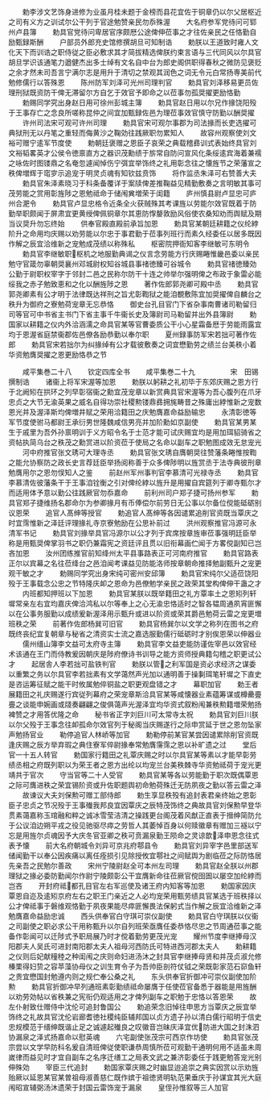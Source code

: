 <!-- { "loadSidebar": true } -->
　　勅李涉文艺饰身进修为业虽月桂未题于金榜而县花宜佐于铜章仍以尔父居枢近之司有义方之训试尔公干列于官途勉赞亲民勿忝殊渥
　　大名府参军党待问可郓州卢县簿
　　勅具官党待问卑居官序颇厯公途俾伸莅事之才往佐亲民之任恪勤自励甄録斯酬
　　户部员外郎充史馆修撰胡旦可知制诰
　　勅朕以王道致时雍人文化天下而训诰之职侍従之臣必敷求其才简拔精选俾朕约束言语与三代同风以尔具官胡旦学识该通笔力遒健杰出多士绰有文名自中台为郎史阁供职得春秋之微防见褒贬之余才然未司吾言宁满尔志是用升于清切之禁观其润色之词无令元白常扬専美前代勉修儒行以答殊恩
　　陈州防军刘泽可光州司理判官
　　勅具官刘泽移易更员佐理刑狱既资防干俾无滞留尔方自乞于效官予即命之以莅事勿孤奨擢更励恪勤
　　勅赐同学究出身赵日用可徐州彭城主簿
　　勅具官赵日用以尔兄作掾饶阳殁于王事存亡之念良所嗟称昆仲之间宜加甄録佐邑为理莅事效官慎守防勤以酬奨擢
　　许州司法宋可观可许州司理
　　勅具官宋可观尔事郡为司法掾而长吏选擢可典狱刑无以丹笔之重轻而侮黄沙之鞠効往践厥职勿累知人
　　故容州观察使刘文裕可赠宁逺军节度使
　　勅朝廷褒赠之恩臣子哀荣之典载稽彞训式表始终具官刘文裕韬畧英才公侯令徳禀直方之器识茂勳绩于旂常自防问宣风化条绥逺宾海着兼襦之咏佐时图镂鼎之名奄忽遽闻悼伤宁弭宜举饰终之礼用彰念往之懐旌节之荣藩宣之秩俾増辉于窀穸示追宠于明灵贞魂有知钦兹贲饰
　　将作监丞朱泽可右赞善大夫
　　勅具官朱泽素晓习于科条备覆详于案牍俾差推鞠益见精勤敷奏之言明敏其事可茂劳能之赏用彰旌陟之恩勉祗命于储闱兾増荣于闺籍
　　庐州慎县尉卢显忠可庐州合淝令
　　勅具官卢显忠格令近条全火获贼殊其考课旌以劳能尔效官既着于防勤举职颇闻于屏肃宜更黄绶俾佩铜章尔其恵防惸嫠敦励风俗使农桑知劝而舆赋及期当议奨升勿忘终始
　　供奉官殿直殿前承旨加恩
　　勅具官某朝廷耕籍之仪纶綍阶升之命用均庆赐以劝劳能以尔忠于事君勤于莅事列班行而素久经委任以居多既因作解之辰宜洽维新之宠勉成茂绩以称殊私
　　枢密院押衙知客李继敏可东明令
　　勅具官李继敏职枢机之地服勤典谒之仪言念劳能方行庆赐睠惟畿邑委以亲民勉守官箴勿辜朝奨襄州邓城尉权知谷城县事禇徳臻可谷城令
　　勅具官禇徳臻効公勤于尉职权宰字于邻封二邑之民称尔防干十连之帅举尔强明俾之布政于象雷必能绥我之赤子勉致恵和之化以酬旌陟之恩
　　著作佐郎郭尧卿可殿中丞
　　勅具官郭尧卿素有公才明于法律既达祥刑之旨尤彰鞫狱之能洎覩敷陈宜加奨擢俾自麟台之秩升为御府之寮勉荷宠章无忘恭恪
　　御史台孔目官门下省杂事南曹诸司勒留归司等官可中书省主书门下省主事千牛衞长史及簿尉司马勒留并出外县簿尉
　　勅国家以耕籍之仪内外洽涵濡之命具官某等官曹委质公干小心星霜备厯于劳能雨露宜均于恩渥省庭禁衞郡佐邑僚各励恭勤以奉尔职
　　夏州録事防军宋若拙可著作佐郎
　　勅具官宋若拙尔为纠掾绰有公才载彼敷奏之词宜懋勤劳之绩兰台美秩小着华资勉膺奨擢之恩更励恪恭之节



　　咸平集巻二十八
　　钦定四库全书
　　咸平集巻二十九　　　　　宋　田锡　撰制诰
　　诸衞上将军宋渥等加恩
　　勅朕以躬耕之礼初毕于东郊庆赐之恩方行于北阙矧在拱环之列早彰宿衞之勳宜茂宠章以新赏典具官宋渥等为吾心腹列在爪牙忠贞之大节无渝英果之威名自得功崇社稷勲镂鼎彞拥旄畴昔之殊庸出綍惟新之宠数恩光并及渥泽斯均俾増井赋之荣用洽籍田之庆勉膺嘉命益励输忠
　　永清彰徳等军节度使驸马都尉王承衍男世隆魏咸信男亮并加阶勳如京副使
　　勅具官某男某生于戚里为吾外孙禀明训于义方昭令名于士范才能可试庆赐宜均是用加珥貂骑省之资帖执简乌台之秩茂之勳赏进以阶资莅于使局之名命以副车之职勉图成效无怠宠光
　　河中府推官张文琇可大理寺丞
　　勅具官张文琇自膺朝奨往赞藩条睠惟按鞫之能允协察防之政长史言荐廷臣举扬阅称善于众多俾陟明以旌赏丞于法寺典彼刑章勉膺用尔之恩勿悮知人之鉴
　　前赵州军州事判官李慕清可光禄寺丞
　　勅具官李慕清佐彼藩条干于王事洎铨衡之引对俾纶綍以旌升是用擢自宾筵列于卿寺甄尔才而适用体予意以勤公往践厥官勿忝嘉命
　　前利州司户郑子捷可扬州参军
　　勅具官郑子捷维扬名郡命尔为参卿掾月有币俸偿尔前劳日无公事以尔备位傥能砥砺别议恩荣
　　追官人髙绅等授官
　　勅追官人髙绅等各因谴累追削官资既当覃庆之时宜霈惟新之泽廷评理掾礼寺京寮勉励在公思补前过
　　洪州观察推官冯源可永清军书记
　　勅具官刘掾举具官冯源尔以公才列于宾席按章旌审莅事强明廷臣举称是用甄奨俾掌羽书之职仍兼霜宪之资廷评且贯以旧衔幕画伫闻于方畧傥副知已岂吝加恩
　　汝州团练推官前知绛州太平县事路表正可河南府推官
　　勅具官路表正尔以宾幕之名往莅绛台之邑洎闻考课益见防能洛师按章朝命推择勉副甄升之宠更观干敏之才
　　勅赐同学究出身宋纯可密州安邱簿
　　勅具官宋纯尔父适莅饶阳殁于王事载念公忠之节特隆庆卹之恩命为邑僚勉学亲民之政荣其堂构俾伸干蛊之才
　　内班都知押班以下加恩
　　勅具官某朕以既举籍田之礼方覃率土之恩矧列轩墀常亲左右宜均嘉庆俾洽鸿私以尔等奉上之心无渝忠恪适时之智各韫周通夙宵匪懈以在公事务服勤以成绩爰新渥泽用示甄升或进以阶资或荣其爵邑勉荷云雷之宠更増班秩之荣
　　前著作佐郎杨巽可旧官
　　勅具官杨巽尔以文学之称列在图书之府既终丧纪宜复朝章与秘省之清资实士流之嘉选服勤儒行砥砺时才别俟恩荣以伸器业
　　儒州缙山簿李文益可太府寺主簿
　　勅具官李文益吏能防谨佐宰邑以效官经术该通在王门而侍教爰因朝庆是陟府僚诗书训导之能方资师授典籍勾稽之职更试公才
　　起居舎人李若拙可盐铁判官
　　勅朕以管之利军国是资必求经济之谋委以重繁之务以尔具官李若拙素有文学蔼然声光加以通明善于操剚珥笔轩墀之下直史是咨运筹征赋之能干时攸属勉倅铜盐之职更观盘错之才
　　幕职加官
　　勅王者展籍田之礼庆赐遂行宾従列幕府之荣宠章斯洽具官某等咸懐器业素蕴筹谋或樽罍亹亹之谈能申婉画或牋奏翩翩之俊俱蔼声光渥泽宜均华资式叙粉闱兼秩勲籍増荣勉扬裨赞之才用答优隆之命
　　秘书省正字刘巨川可太常寺太祝
　　勅具官刘巨川朕以尔父殁于王事念往卹孤命尔效官列于秘阁当庆赐遂行之际申赏延于世之恩勿坠家声勉扬官业
　　勒停追官人林峤等加官
　　勅勒停前某官某尝因谴累除削官资既逢庆赐之辰方举弃瑕之典住寮军倅尉掾奉常勉膺霶霈之恩以补旷遗之过
　　堂后官一十五人转官
　　勅国家行籍田之礼覃庆赐之时以尔具官某等素以才能早彰劳绩丞相之府既列职以为荣王者之恩方出纶以均宠兰台美秩棘寺华资勉祗荷于宠光更靖共于官次
　　守当官等二十人受官
　　勅具官某等各以劳能勤于职次既偶覃恩之际可膺进秩之荣宜锡阶资或升佐职题舆初命勉荷殊迁无防夙夜之勤以答云雷之泽
　　故谏议大夫刘保勲可赠工部侍郎
　　勅生享显秩殁有追封表君亲终始之恩彰臣子忠贞之节况殁于王事殱我邦良宜因覃庆之辰特茂饰终之典故具官刘保勲早登华贯素蔼嘉称玉琯融和粹之诚冰雪莹洁清之操践更台阁茂着风猷正直表于搢绅简防允于公议洎边朔平戎之役见驰驱尽瘁之劳哲人其萎悼百身以何赎徽章有赠加三襚以宁忘是用旌尔贞魂因予大庆冬官亚卿之秩可贲漏泉勤王陨命之灵谅歆泽申恩念往式表予懐
　　前大名府朝城令刘异可京兆府鄠县令
　　勅具官刘异宰字邑里部送军储闻勤干以奉公因疾痛以离任痊损引见除授攸宜鄠社之间赋舆为剧临莅之际防恪居先亲吾之民勉尔善政
　　宋州宁陵尉赵全可本州左司理
　　勅具官赵全朕以州郡理狱之掾必委防勤闻尔作尉宁陵颇彰公干宜膺新命往莅厥官傥囹圄以屡空加纶綍而岂吝
　　开封府祗都孔目官左右军巡使及诸王府内知客等加恩
　　勅国家因庆覃恩自迩及逺矧京府左右之职王门亲近之人必均宠荣用甄劳绩具官某选于班秩择以公才俾祗事于磐维观恪勤于夙夜果能尽瘁匪懈畏法保躬式当作解之辰宜洽维新之泽勉膺嘉命益励忠诚
　　西头供奉官白守琪可崇仪副使
　　勅具官白守琪朕以仪衞之司副使之职必求公干用称甄升以尔自列班荣亟膺任委恭恪尽忠之节周通莅事之能备作彰闻可以迁陟式予职局展乃时才傥着勤劳更茂光宠
　　耀州节度李继捧母汉阳郡夫人吴氏可进封南阳郡太夫人祖母河西防氏可特进西河郡太夫人
　　勅耕籍之仪则后妃献穜稑之种闺闱之庆则命妇进汤沐之封具官李继捧母贤和并茂贞淑允修榛栗得妇贽之容苹藻协母仪之训生育令子为吾帅臣剖符仗钺之荣既彰家范石窌鱼轩之贵宜懋国封勉遵内则之规伫奉公桑之礼
　　东头供奉官折御冲可崇仪副使加阶勲
　　勅具官折御冲早列通班素彰勤绩祗命屡膺于任使莅官备悉于器能是用旌酬以劝劳効帖以省秩兼之宪衔仍观适用之才俾列副车之职勉于忠恪以答恩荣
　　故左仆射致仕赠侍中沈伦可追封鲁国公
　　勅追荣念旧悼往申思方当覃庆之辰宜举饰终之礼故具官沈伦岩廊耆徳社稷纯臣辅邦国以贞方遗子孙以清白儒行昭明于信史忠规模范于缙绅既谐止足之诚遽起殱良之叹徽音岂昧庆泽宜优防进大国之封洙泗协漏泉之泽式扬嘉命以慰英魂
　　六宅副使张茂宗可西京作坊使
　　勅具官张茂宗尝以文学早防科名爰自清班俾従使职谦恭周慎所莅可观勤干通明何用不适虽未周嵗律而益见时才宜自副车之名序迁缮工之局表文武之兼济彰委任于践更勉答宠光别伸殊効
　　宰臣三代追封
　　勅国家覃庆赐之时幽显迨追崇之典实因赏以示劝旌贻厥以延恩某官某曽祖母淑善慈仁既作嫔于祖徳贤明轨范果垂庆于孙谋宜其光大庭闱昭宣辅弼汤沐遗荣于封国云雷饰宠于漏泉
　　皇侄孙惟叙等三人加官
